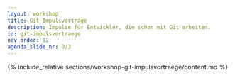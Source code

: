 ```yaml
---
layout: workshop
title: Git Impulsvorträge
description: Impulse für Entwickler, die schon mit Git arbeiten.
id: git-impulsvortraege
nav_order: 12
agenda_slide_nr: 0/3
---
```


{% include_relative sections/workshop-git-impulsvortraege/content.md %}
